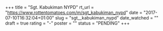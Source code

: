 +++
title = "Sgt. Kabukiman NYPD"
rt_url = "https://www.rottentomatoes.com/m/sgt_kabukiman_nypd"
date = "2017-07-10T16:32:04+01:00"
slug = "sgt__kabukiman_nypd"
date_watched = ""
draft = true
rating = "-"
poster = ""
status = "PENDING"
+++